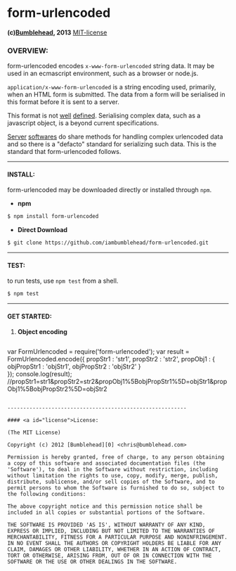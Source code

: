 form-urlencoded
===============
**(c)[Bumblehead][0], 2013** [MIT-license](#license)  

### OVERVIEW:

form-urlencoded encodes `x-www-form-urlencoded` string data. It may be used in an ecmascript environment, such as a browser or node.js.

`application/x-www-form-urlencoded` is a string encoding used, primarily, when an HTML form is submitted. The data from a form will be serialised in this format before it is sent to a server.

This format is not [well][1] [defined][2]. Serialising complex data, such as a javascript object, is a beyond current specifications.

[Server][3] [softwares][5] do share methods for handling complex urlencoded data and so there is a "defacto" standard for serializing such data. This is the standard that form-urlencoded follows.

[0]: http://www.bumblehead.com                            "bumblehead"
[1]: http://www.w3.org/TR/html4/interact/forms.html#h-17.13.4.1  "w3c"
[2]: http://www.w3.org/TR/html5/forms.html#url-encoded-form-data "w3c"
[3]: http://nodejs.org/api/querystring.html               "node.js qs"
[4]: www.ruby-doc.org/stdlib-1.9.3/libdoc/uri/rdoc/URI.html    "rails"
[5]: https://github.com/visionmedia/node-querystring           "tj qs"

---------------------------------------------------------
#### <a id="install"></a>INSTALL:

form-urlencoded may be downloaded directly or installed through `npm`.

 * **npm**   

 ```bash
 $ npm install form-urlencoded
 ```

 * **Direct Download**
 
 ```bash  
 $ git clone https://github.com/iambumblehead/form-urlencoded.git
 ```

---------------------------------------------------------
#### <a id="test"></a>TEST:

 to run tests, use `npm test` from a shell.

 ```bash
 $ npm test
 ```

---------------------------------------------------------

#### <a id="get-started">GET STARTED:

 1. **Object encoding**   

 > ```javascript
   var FormUrlencoded = require('form-urlencoded');
   var result = FormUrlencoded.encode({
     propStr1 : 'str1',
     propStr2 : 'str2',
     propObj1 : { 
       objPropStr1 : 'objStr1', 
       objPropStr2 : 'objStr2'
     }   
   });
   console.log(result);
   //propStr1=str1&propStr2=str2&propObj1%5BobjPropStr1%5D=objStr1&propObj1%5BobjPropStr2%5D=objStr2
   ```
   
---------------------------------------------------------

#### <a id="license">License:

(The MIT License)

Copyright (c) 2012 [Bumblehead][0] <chris@bumblehead.com>

Permission is hereby granted, free of charge, to any person obtaining a copy of this software and associated documentation files (the 'Software'), to deal in the Software without restriction, including without limitation the rights to use, copy, modify, merge, publish, distribute, sublicense, and/or sell copies of the Software, and to permit persons to whom the Software is furnished to do so, subject to the following conditions:

The above copyright notice and this permission notice shall be included in all copies or substantial portions of the Software.

THE SOFTWARE IS PROVIDED 'AS IS', WITHOUT WARRANTY OF ANY KIND, EXPRESS OR IMPLIED, INCLUDING BUT NOT LIMITED TO THE WARRANTIES OF MERCHANTABILITY, FITNESS FOR A PARTICULAR PURPOSE AND NONINFRINGEMENT. IN NO EVENT SHALL THE AUTHORS OR COPYRIGHT HOLDERS BE LIABLE FOR ANY CLAIM, DAMAGES OR OTHER LIABILITY, WHETHER IN AN ACTION OF CONTRACT, TORT OR OTHERWISE, ARISING FROM, OUT OF OR IN CONNECTION WITH THE SOFTWARE OR THE USE OR OTHER DEALINGS IN THE SOFTWARE.
   